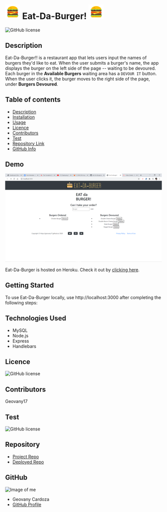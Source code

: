 # ![icon](public/assets/img/icons-hamburger.png) Eat-Da-Burger! ![icon](public/assets/img/icons-hamburger.png)

![GitHub license](https://img.shields.io/badge/license-MIT-blue.svg)

## Description

Eat-Da-Burger!! is a restaurant app that lets users input the names of burgers they'd like to eat. When the user submits a burger's name, the app displays the burger on the left side of the page -- waiting to be devoured. Each burger in the **Available Burgers** waiting area has a `DEVOUR IT` button. When the user clicks it, the burger moves to the right side of the page, under **Burgers Devoured**.

## Table of contents

- [Description](#Description)
- [Installation](#Installation)
- [Usage](#Usage)
- [Licence](#Licence)
- [Contributors](#Contributors)
- [Test](#Test)
- [Repository Link](#Repository)
- [GitHub Info](#GitHub)

## Demo

![burger-app](public/assets/img/burger-img.png)

Eat-Da-Burger is hosted on Heroku. Check it out by [clicking here](https://github.com/Geovany17/Eat_Da_Burger/deployments/activity_log?environment=obscure-headland-33923).

## Getting Started

To use Eat-Da-Burger locally, use http://localhost:3000 after completing the following steps:

## Technologies Used

- MySQL
- Node.js
- Express
- Handlebars

## Licence

![GitHub license](https://img.shields.io/badge/license-MIT-blue.svg)

## Contributors

Geovany17

## Test

![GitHub license](https://img.shields.io/badge/test-100%25-success)

## Repository

- [Project Repo](https://github.com/Geovany17/Eat_Da_Burger)
- [Deployed Repo]()

## GitHub

![Image of me](https://avatars2.githubusercontent.com/u/25460090?s=400&u=951d128f9dd08e8e44d2c32812736a3ba3b4ecfa&v=47)

- Geovany Cardoza
- [GitHub Profile](https://github.com/Geovany17)
